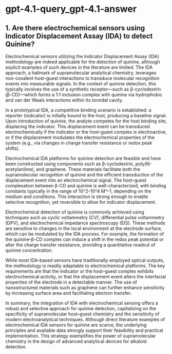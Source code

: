 # gpt-4.1-query_gpt-4.1-answer

## 1. Are there electrochemical sensors using Indicator Displacement Assay (IDA) to detect Quinine?

Electrochemical sensors utilizing the Indicator Displacement Assay (IDA) methodology are indeed applicable for the detection of quinine, although explicit examples of such devices in the literature are limited. The IDA approach, a hallmark of supramolecular analytical chemistry, leverages non-covalent host–guest interactions to transduce molecular recognition events into measurable signals. In the context of quinine detection, this typically involves the use of a synthetic receptor—such as β-cyclodextrin (β-CD)—which forms a 1:1 inclusion complex with quinine via hydrophobic and van der Waals interactions within its toroidal cavity.

In a prototypical IDA, a competitive binding scenario is established: a reporter (indicator) is initially bound to the host, producing a baseline signal. Upon introduction of quinine, the analyte competes for the host binding site, displacing the indicator. This displacement event can be transduced electrochemically if the indicator or the host–guest complex is electroactive, or if the displacement modulates the electrochemical properties of the system (e.g., via changes in charge transfer resistance or redox peak shifts).

Electrochemical IDA platforms for quinine detection are feasible and have been constructed using components such as β-cyclodextrin, poly(N-acetylaniline), and graphene. These materials facilitate both the supramolecular recognition of quinine and the efficient transduction of the displacement event into an electrochemical signal. The host–guest complexation between β-CD and quinine is well-characterized, with binding constants typically in the range of 10^2–10^4 M^–1, depending on the medium and conditions. This interaction is strong enough to enable selective recognition, yet reversible to allow for indicator displacement.

Electrochemical detection of quinine is commonly achieved using techniques such as cyclic voltammetry (CV), differential pulse voltammetry (DPV), and electrochemical impedance spectroscopy (EIS). These methods are sensitive to changes in the local environment at the electrode surface, which can be modulated by the IDA process. For example, the formation of the quinine–β-CD complex can induce a shift in the redox peak potential or alter the charge transfer resistance, providing a quantitative readout of quinine concentration.

While most IDA-based sensors have traditionally employed optical outputs, the methodology is readily adaptable to electrochemical platforms. The key requirements are that the indicator or the host–guest complex exhibits electrochemical activity, or that the displacement event alters the interfacial properties of the electrode in a detectable manner. The use of nanostructured materials such as graphene can further enhance sensitivity by increasing surface area and facilitating electron transfer.

In summary, the integration of IDA with electrochemical sensing offers a robust and selective approach for quinine detection, capitalizing on the specificity of supramolecular host–guest chemistry and the sensitivity of modern electroanalytical techniques. Although direct literature examples of electrochemical IDA sensors for quinine are scarce, the underlying principles and available data strongly support their feasibility and practical implementation. This strategy exemplifies the power of supramolecular chemistry in the design of advanced analytical devices for alkaloid detection.

